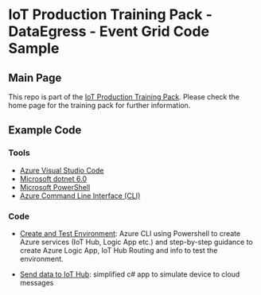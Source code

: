 # IoT Production Training Pack - DataEgress - Event Grid Code Sample

## Main Page
This repo is part of the [IoT Production Training Pack](https://azure.github.io/IoTTrainingPack/). Please check the home page for the training pack for further information.

## Example Code

### Tools

* [Azure Visual Studio Code](https://azure.microsoft.com/en-us/products/visual-studio-code/)
* [Microsoft dotnet 6.0](https://dotnet.microsoft.com/en-us/download/dotnet/6.0)
* [Microsoft PowerShell](https://learn.microsoft.com/en-us/shows/it-ops-talk/how-to-install-powershell-7)
* [Azure Command Line Interface (CLI)](https://learn.microsoft.com/en-us/cli/azure/install-azure-cli)

### Code

* [Create and Test Environment](src/CreateEnv/): Azure CLI using Powershell to create Azure services (IoT Hub, Logic App etc.) and step-by-step guidance to create Azure Logic App, IoT Hub Routing and info to test the environment.

* [Send data to IoT Hub](src/DataIngest-DeviceSimulator/): simplified c# app to simulate device to cloud messages
